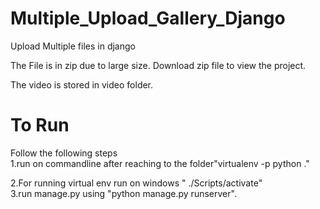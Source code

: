 # Multiple_Upload_Gallery_Django
Upload Multiple files in django
<br>

The File is in zip due to large size. Download zip file to view the project.<br>

The video is stored in video folder.<br>

# To Run
Follow the following steps<br>
1.run on commandline after reaching to the folder"virtualenv -p python ."<br>

2.For running virtual env run on windows " ./Scripts/activate"<br>
3.run manage.py using "python manage.py runserver".<br>
